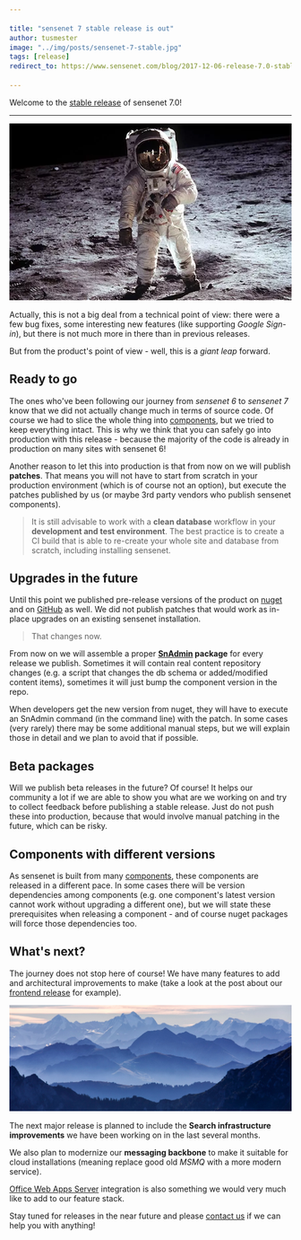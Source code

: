 ```yaml
---

title: "sensenet 7 stable release is out"
author: tusmester
image: "../img/posts/sensenet-7-stable.jpg"
tags: [release]
redirect_to: https://www.sensenet.com/blog/2017-12-06-release-7.0-stable

---
```


Welcome to the [stable release](https://github.com/SenseNet/sensenet/releases) of sensenet 7.0!

---

![man on the moon](/img/posts/man-on-the-moon.jpg)

Actually, this is not a big deal from a technical point of view: there were a few bug fixes, some interesting new features (like supporting *Google Sign-in*), but there is not much more in there than in previous releases.

But from the product's point of view - well, this is a *giant leap* forward.

## Ready to go
The ones who've been following our journey from *sensenet 6* to *sensenet 7* know that we did not actually change much in terms of source code. Of course we had to slice the whole thing into [components](https://community.sensenet.com/docs/sensenet-components/), but we tried to keep everything intact. This is why we think that you can safely go into production with this release - because the majority of the code is already in production on many sites with sensenet 6!

Another reason to let this into production is that from now on we will publish **patches**. That means you will not have to start from scratch in your production environment (which is of course not an option), but execute the patches published by us (or maybe 3rd party vendors who publish sensenet components).

> It is still advisable to work with a **clean database** workflow in your **development and test environment**. The best practice is to create a CI build that is able to re-create your whole site and database from scratch, including installing sensenet.

## Upgrades in the future
Until this point we published pre-release versions of the product on [nuget](https://www.nuget.org/packages?q=sensenet) and on [GitHub](https://github.com/SenseNet/sensenet/releases) as well. We did not publish patches that would work as in-place upgrades on an existing sensenet installation.

> That changes now.

From now on we will assemble a proper **[SnAdmin](https://github.com/SenseNet/sn-admin) package** for every release we publish. Sometimes it will contain real content repository changes (e.g. a script that changes the db schema or added/modified content items), sometimes it will just bump the component version in the repo. 

When developers get the new version from nuget, they will have to execute an SnAdmin command (in the command line) with the patch. In some cases (very rarely) there may be some additional manual steps, but we will explain those in detail and we plan to avoid that if possible.

## Beta packages
Will we publish beta releases in the future? Of course! It helps our community a lot if we are able to show you what are we working on and try to collect feedback before publishing a stable release. Just do not push these into production, because that would involve manual patching in the future, which can be risky.

## Components with different versions
As sensenet is built from many [components](https://community.sensenet.com/docs/sensenet-components/), these components are released in a different pace. In some cases there will be version dependencies among components (e.g. one component's latest version cannot work without upgrading a different one), but we will state these prerequisites when releasing a component - and of course nuget packages will force those dependencies too.

## What's next?
The journey does not stop here of course! We have many features to add and architectural improvements to make (take a look at the post about our [frontend release](/blog/2017/11/29/sn-frontend-releases-in-november) for example).

![mountains](/img/posts/blue-mountains.jpg)

The next major release is planned to include the **Search infrastructure improvements** we have been working on in the last several months.

We also plan to modernize our **messaging backbone** to make it suitable for cloud installations (meaning replace good old *MSMQ* with a more modern service).

[Office Web Apps Server](https://technet.microsoft.com/en-us/library/jj219437.aspx) integration is also something we would very much like to add to our feature stack.

Stay tuned for releases in the near future and please [contact us](https://community.sensenet.com/contact/) if we can help you with anything!
